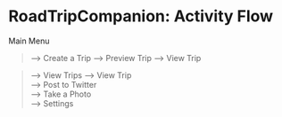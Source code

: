 # RoadTripCompanion: Activity Flow #

Main Menu
> --> Create a Trip  --> Preview Trip --> View Trip <br>
<blockquote>--> View Trips --> View Trip <br>
--> Post to Twitter <br>
--> Take a Photo <br>
--> Settings <br>